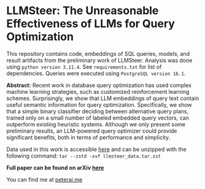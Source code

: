 # LLMSteer: The Unreasonable Effectiveness of LLMs for Query Optimization
This repository contains code, embeddings of SQL queries, models, and result artifacts from the preliminary work of LLMSteer. Analysis was done using `python version 3.11.4`. See `requirements.txt` for list of dependencies. Queries were executed using `PostgreSQL version 16.1`.

**Abstract:** Recent work in database query optimization has used complex machine learning strategies, such as customized reinforcement learning schemes. Surprisingly, we show that LLM embeddings of query text contain useful semantic information for query optimization. Specifically, we show that a simple binary classifier deciding between alternative query plans, trained only on a small number of labeled embedded query vectors, can outperform existing heuristic systems. Although we only present some preliminary results, an LLM-powered query optimizer could provide significant benefits, both in terms of performance and simplicity.

Data used in this work is accessible [here](https://www.dropbox.com/scl/fi/o0bqsm5osdm3wsotg7i5e/llmsteer_data.tar.zst?rlkey=8u4t506zpm42vst5w1l4slxca&st=logxe3pp&dl=0) and can be unzipped with the following command: `tar --zstd -xvf llmsteer_data.tar.zst`

**Full paper can be found on arXiv [here](https://arxiv.org/abs/2411.02862)**

You can find me at [peterai.me](https://peterai.me)
